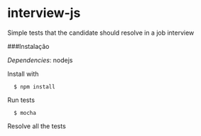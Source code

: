 interview-js
============

Simple tests that the candidate should resolve in a job interview

###Instalação

*Dependencies*: nodejs

Install with
```shell
  $ npm install
```

Run tests
```shell
  $ mocha
```

Resolve all the tests
